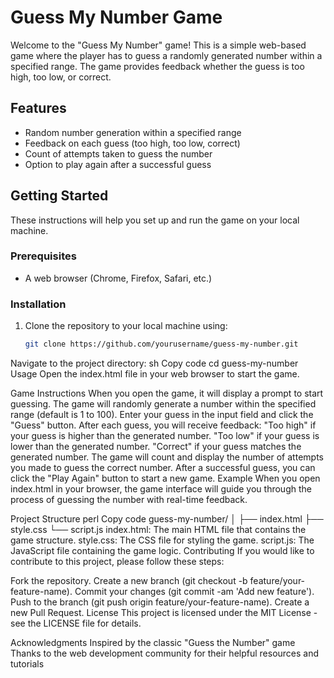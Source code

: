 # Guess My Number Game

Welcome to the "Guess My Number" game! This is a simple web-based game where the player has to guess a randomly generated number within a specified range. The game provides feedback whether the guess is too high, too low, or correct.

## Features

- Random number generation within a specified range
- Feedback on each guess (too high, too low, correct)
- Count of attempts taken to guess the number
- Option to play again after a successful guess

## Getting Started

These instructions will help you set up and run the game on your local machine.

### Prerequisites

- A web browser (Chrome, Firefox, Safari, etc.)

### Installation

1. Clone the repository to your local machine using:
   ```sh
   git clone https://github.com/yourusername/guess-my-number.git
Navigate to the project directory:
sh
Copy code
cd guess-my-number
Usage
Open the index.html file in your web browser to start the game.

Game Instructions
When you open the game, it will display a prompt to start guessing.
The game will randomly generate a number within the specified range (default is 1 to 100).
Enter your guess in the input field and click the "Guess" button.
After each guess, you will receive feedback:
"Too high" if your guess is higher than the generated number.
"Too low" if your guess is lower than the generated number.
"Correct" if your guess matches the generated number.
The game will count and display the number of attempts you made to guess the correct number.
After a successful guess, you can click the "Play Again" button to start a new game.
Example
When you open index.html in your browser, the game interface will guide you through the process of guessing the number with real-time feedback.

Project Structure
perl
Copy code
guess-my-number/
│
├── index.html
├── style.css
└── script.js
index.html: The main HTML file that contains the game structure.
style.css: The CSS file for styling the game.
script.js: The JavaScript file containing the game logic.
Contributing
If you would like to contribute to this project, please follow these steps:

Fork the repository.
Create a new branch (git checkout -b feature/your-feature-name).
Commit your changes (git commit -am 'Add new feature').
Push to the branch (git push origin feature/your-feature-name).
Create a new Pull Request.
License
This project is licensed under the MIT License - see the LICENSE file for details.

Acknowledgments
Inspired by the classic "Guess the Number" game
Thanks to the web development community for their helpful resources and tutorials

